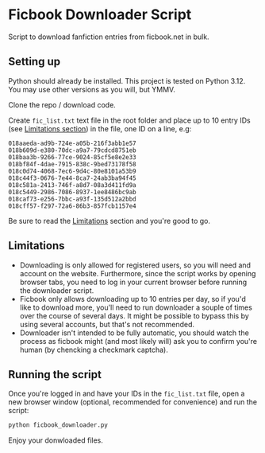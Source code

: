 # Ficbook Downloader Script

Script to download fanfiction entries from ficbook.net in bulk.

## Setting up

Python should already be installed. This project is tested on Python 3.12. You may use other versions as you will, but YMMV.

Clone the repo / download code.

Create `fic_list.txt` text file in the root folder and place up to 10 entry IDs (see [Limitations section](#limitaitions)) in the file, one ID on a line, e.g:

```
018aaeda-ad9b-724e-a05b-216f3abb1e57
018b609d-e380-70dc-a9a7-79cdcd8751eb
018baa3b-9266-77ce-9024-85cf5e8e2e33
018bf84f-4dae-7915-838c-9bed73178f58
018c0d74-4068-7ec6-9d4c-80e8101a53b9
018c44f3-0676-7e44-8ca7-24ab3ba94f45
018c581a-2413-746f-a8d7-08a3d411fd9a
018c5449-2986-7086-8937-1ee8486bc9ab
018caf73-e256-7bbc-a93f-135d512a2bbd
018cff57-f297-72a6-86b3-857fcb1157e4
```

Be sure to read the [Limitations](#limitaitions) section and you're good to go. 

## Limitations

- Downloading is only allowed for registered users, so you will need and account on the website. Furthermore, since the script works by opening browser tabs, you need to log in your current browser before running the downloader script.
- Ficbook only allows downloading up to 10 entries per day, so if you'd like to download more, you'll need to run downloader a souple of times over the course of several days. It might be possible to bypass this by using several accounts, but that's not recommended.
- Downloader isn't intended to be fully automatic, you should watch the process as ficbook might (and most likely will) ask you to confirm you're human (by chencking a checkmark captcha).

## Running the script

Once you're logged in and have your IDs in the `fic_list.txt` file, open a new browser window (optional, recommended for convenience) and run the script:

```python
python ficbook_downloader.py
```

Enjoy your donwloaded files.
